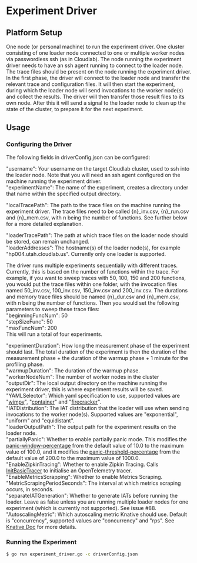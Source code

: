 # Experiment Driver

## Platform Setup

One node (or personal machine) to run the experiment driver. One cluster consisting of one loader node connected to 
one or multiple worker nodes via passwordless ssh (as in Cloudlab). The node running the experiment driver needs 
to have an ssh agent running to connect to the loader node. The trace files should be present on the node running
the experiment driver. In the first phase, the driver will connect to the loader node and transfer the relevant
trace and configuration files. It will then start the experiment, during which the loader node will send invocations
to the worker node(s) and collect the results. The driver will then transfer those result files to its own node. After
this it will send a signal to the loader node to clean up the state of the cluster, to prepare it for the next
experiment.

## Usage

### Configuring the Driver

The following fields in driverConfig.json can be configured:  

"username": Your username on the target Cloudlab cluster, used to ssh into the loader node. 
Note that you will need an ssh agent configured on the machine running the experiment driver.  
"experimentName": The name of the experiment, creates a directory under that name within the specified output directory.

"localTracePath": The path to the trace files on the machine running the experiment driver. The trace files need to be
called {n}_inv.csv, {n}_run.csv and {n}_mem.csv, with n being the number of functions. See further below for a more
detailed explanation.  

"loaderTracePath": The path at which trace files on the loader node should be stored, can remain unchanged.  
"loaderAddresses": The hostname(s) of the loader node(s), for example "hp004.utah.cloudlab.us". 
Currently only one loader is supported.  

The driver runs multiple experiments sequentially with different traces. Currently, this is based on the number
of functions within the trace. For example, if you want to sweep traces with 50, 100, 150 and 200 functions, you
would put the trace files within one folder, with the invocation files named 50_inv.csv, 100_inv.csv, 150_inv.csv and
200_inv.csv. The durations and memory trace files should be named {n}_dur.csv and {n}_mem.csv, with n being the number
of functions. Then you would set the following parameters to sweep these trace files:  
"beginningFuncNum": 50  
"stepSizeFunc": 50  
"maxFuncNum": 200  
This will run a total of four experiments.

"experimentDuration": How long the measurement phase of the experiment should last. The total duration of the experiment
is then the duration of the measurement phase + the duration of the warmup phase + 1 minute for the profiling phase.  
"warmupDuration": The duration of the warmup phase.  
"workerNodeNum": The number of worker nodes in the cluster  
"outputDir": The local output directory on the machine running the experiment driver, this is where experiment results
will be saved.  
"YAMLSelector": Which yaml specification to use, supported values are 
"[wimpy](https://github.com/eth-easl/loader/blob/main/workloads/container/wimpy.yaml)", 
"[container](https://github.com/eth-easl/loader/blob/main/workloads/container/trace_func_go.yaml)" and 
"[firecracker](https://github.com/eth-easl/loader/blob/main/workloads/firecracker/trace_func_go.yaml)".  
"IATDistribution": The IAT distribution that the loader will use when sending invocations to the worker node(s).
Supported values are "exponential", "uniform" and "equidistant".  
"loaderOutputPath": The output path for the experiment results on the loader node.  
"partiallyPanic": Whether to enable partially panic mode. This modifies the
[panic-window-percentage](https://knative.dev/docs/serving/autoscaling/kpa-specific/#panic-window) from the default
value of 10.0 to the maximum value of 100.0, and it modifies the 
[panic-threshold-percentage](https://knative.dev/docs/serving/autoscaling/kpa-specific/#panic-mode-threshold)
from the default value of 200.0 to the maximum value of 1000.0.  
"EnableZipkinTracing": Whether to enable Zipkin Tracing. Calls 
[InitBasicTracer](https://github.com/vhive-serverless/vHive/blob/030c56e16a28ca431d3dfe0a21ff63f55912ef5a/utils/tracing/go/tracing.go#L81) 
to initialise an OpenTelemetry tracer.  
"EnableMetricsScrapping": Whether to enable Metrics Scraping.  
"MetricScrapingPeriodSeconds": The interval at which metrics scraping occurs, in seconds.  
"separateIATGeneration": Whether to generate IATs before running the loader. Leave as false unless you are running
multiple loader nodes for one experiment (which is currently not supported).
See issue #88.  
"AutoscalingMetric": Which autoscaling metric Knative should use. Default is "concurrency", supported values are
"concurrency" and "rps". See [Knative Doc](https://knative.dev/docs/serving/autoscaling/autoscaling-metrics/) for more 
details.  

### Running the Experiment

```bash
$ go run experiment_driver.go -c driverConfig.json
```
